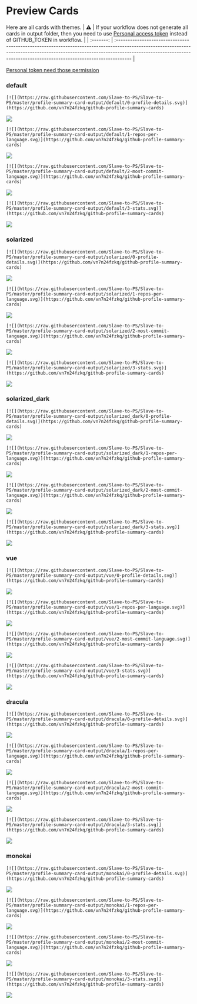 
# Preview Cards

Here are all cards with themes.
| :warning: | If your workflow does not generate all cards in output folder, then you need to use [Personal access token](https://docs.github.com/en/actions/configuring-and-managing-workflows/creating-and-storing-encrypted-secrets) instead of GITHUB_TOKEN in workflow. |
| :-------: | :------------------------------------------------------------------------------------------------------------------------------------------------------------------------------------------------------------------------------------------------ |

[Personal token need those permission](https://github.com/vn7n24fzkq/github-profile-summary-cards/wiki/Personal-access-token-permissions)


### default


```
[![](https://raw.githubusercontent.com/Slave-to-PS/Slave-to-PS/master/profile-summary-card-output/default/0-profile-details.svg)](https://github.com/vn7n24fzkq/github-profile-summary-cards)
```
![](https://raw.githubusercontent.com/Slave-to-PS/Slave-to-PS/master/profile-summary-card-output/default/0-profile-details.svg)


```
[![](https://raw.githubusercontent.com/Slave-to-PS/Slave-to-PS/master/profile-summary-card-output/default/1-repos-per-language.svg)](https://github.com/vn7n24fzkq/github-profile-summary-cards)
```
![](https://raw.githubusercontent.com/Slave-to-PS/Slave-to-PS/master/profile-summary-card-output/default/1-repos-per-language.svg)


```
[![](https://raw.githubusercontent.com/Slave-to-PS/Slave-to-PS/master/profile-summary-card-output/default/2-most-commit-language.svg)](https://github.com/vn7n24fzkq/github-profile-summary-cards)
```
![](https://raw.githubusercontent.com/Slave-to-PS/Slave-to-PS/master/profile-summary-card-output/default/2-most-commit-language.svg)


```
[![](https://raw.githubusercontent.com/Slave-to-PS/Slave-to-PS/master/profile-summary-card-output/default/3-stats.svg)](https://github.com/vn7n24fzkq/github-profile-summary-cards)
```
![](https://raw.githubusercontent.com/Slave-to-PS/Slave-to-PS/master/profile-summary-card-output/default/3-stats.svg)


### solarized


```
[![](https://raw.githubusercontent.com/Slave-to-PS/Slave-to-PS/master/profile-summary-card-output/solarized/0-profile-details.svg)](https://github.com/vn7n24fzkq/github-profile-summary-cards)
```
![](https://raw.githubusercontent.com/Slave-to-PS/Slave-to-PS/master/profile-summary-card-output/solarized/0-profile-details.svg)


```
[![](https://raw.githubusercontent.com/Slave-to-PS/Slave-to-PS/master/profile-summary-card-output/solarized/1-repos-per-language.svg)](https://github.com/vn7n24fzkq/github-profile-summary-cards)
```
![](https://raw.githubusercontent.com/Slave-to-PS/Slave-to-PS/master/profile-summary-card-output/solarized/1-repos-per-language.svg)


```
[![](https://raw.githubusercontent.com/Slave-to-PS/Slave-to-PS/master/profile-summary-card-output/solarized/2-most-commit-language.svg)](https://github.com/vn7n24fzkq/github-profile-summary-cards)
```
![](https://raw.githubusercontent.com/Slave-to-PS/Slave-to-PS/master/profile-summary-card-output/solarized/2-most-commit-language.svg)


```
[![](https://raw.githubusercontent.com/Slave-to-PS/Slave-to-PS/master/profile-summary-card-output/solarized/3-stats.svg)](https://github.com/vn7n24fzkq/github-profile-summary-cards)
```
![](https://raw.githubusercontent.com/Slave-to-PS/Slave-to-PS/master/profile-summary-card-output/solarized/3-stats.svg)


### solarized_dark


```
[![](https://raw.githubusercontent.com/Slave-to-PS/Slave-to-PS/master/profile-summary-card-output/solarized_dark/0-profile-details.svg)](https://github.com/vn7n24fzkq/github-profile-summary-cards)
```
![](https://raw.githubusercontent.com/Slave-to-PS/Slave-to-PS/master/profile-summary-card-output/solarized_dark/0-profile-details.svg)


```
[![](https://raw.githubusercontent.com/Slave-to-PS/Slave-to-PS/master/profile-summary-card-output/solarized_dark/1-repos-per-language.svg)](https://github.com/vn7n24fzkq/github-profile-summary-cards)
```
![](https://raw.githubusercontent.com/Slave-to-PS/Slave-to-PS/master/profile-summary-card-output/solarized_dark/1-repos-per-language.svg)


```
[![](https://raw.githubusercontent.com/Slave-to-PS/Slave-to-PS/master/profile-summary-card-output/solarized_dark/2-most-commit-language.svg)](https://github.com/vn7n24fzkq/github-profile-summary-cards)
```
![](https://raw.githubusercontent.com/Slave-to-PS/Slave-to-PS/master/profile-summary-card-output/solarized_dark/2-most-commit-language.svg)


```
[![](https://raw.githubusercontent.com/Slave-to-PS/Slave-to-PS/master/profile-summary-card-output/solarized_dark/3-stats.svg)](https://github.com/vn7n24fzkq/github-profile-summary-cards)
```
![](https://raw.githubusercontent.com/Slave-to-PS/Slave-to-PS/master/profile-summary-card-output/solarized_dark/3-stats.svg)


### vue


```
[![](https://raw.githubusercontent.com/Slave-to-PS/Slave-to-PS/master/profile-summary-card-output/vue/0-profile-details.svg)](https://github.com/vn7n24fzkq/github-profile-summary-cards)
```
![](https://raw.githubusercontent.com/Slave-to-PS/Slave-to-PS/master/profile-summary-card-output/vue/0-profile-details.svg)


```
[![](https://raw.githubusercontent.com/Slave-to-PS/Slave-to-PS/master/profile-summary-card-output/vue/1-repos-per-language.svg)](https://github.com/vn7n24fzkq/github-profile-summary-cards)
```
![](https://raw.githubusercontent.com/Slave-to-PS/Slave-to-PS/master/profile-summary-card-output/vue/1-repos-per-language.svg)


```
[![](https://raw.githubusercontent.com/Slave-to-PS/Slave-to-PS/master/profile-summary-card-output/vue/2-most-commit-language.svg)](https://github.com/vn7n24fzkq/github-profile-summary-cards)
```
![](https://raw.githubusercontent.com/Slave-to-PS/Slave-to-PS/master/profile-summary-card-output/vue/2-most-commit-language.svg)


```
[![](https://raw.githubusercontent.com/Slave-to-PS/Slave-to-PS/master/profile-summary-card-output/vue/3-stats.svg)](https://github.com/vn7n24fzkq/github-profile-summary-cards)
```
![](https://raw.githubusercontent.com/Slave-to-PS/Slave-to-PS/master/profile-summary-card-output/vue/3-stats.svg)


### dracula


```
[![](https://raw.githubusercontent.com/Slave-to-PS/Slave-to-PS/master/profile-summary-card-output/dracula/0-profile-details.svg)](https://github.com/vn7n24fzkq/github-profile-summary-cards)
```
![](https://raw.githubusercontent.com/Slave-to-PS/Slave-to-PS/master/profile-summary-card-output/dracula/0-profile-details.svg)


```
[![](https://raw.githubusercontent.com/Slave-to-PS/Slave-to-PS/master/profile-summary-card-output/dracula/1-repos-per-language.svg)](https://github.com/vn7n24fzkq/github-profile-summary-cards)
```
![](https://raw.githubusercontent.com/Slave-to-PS/Slave-to-PS/master/profile-summary-card-output/dracula/1-repos-per-language.svg)


```
[![](https://raw.githubusercontent.com/Slave-to-PS/Slave-to-PS/master/profile-summary-card-output/dracula/2-most-commit-language.svg)](https://github.com/vn7n24fzkq/github-profile-summary-cards)
```
![](https://raw.githubusercontent.com/Slave-to-PS/Slave-to-PS/master/profile-summary-card-output/dracula/2-most-commit-language.svg)


```
[![](https://raw.githubusercontent.com/Slave-to-PS/Slave-to-PS/master/profile-summary-card-output/dracula/3-stats.svg)](https://github.com/vn7n24fzkq/github-profile-summary-cards)
```
![](https://raw.githubusercontent.com/Slave-to-PS/Slave-to-PS/master/profile-summary-card-output/dracula/3-stats.svg)


### monokai


```
[![](https://raw.githubusercontent.com/Slave-to-PS/Slave-to-PS/master/profile-summary-card-output/monokai/0-profile-details.svg)](https://github.com/vn7n24fzkq/github-profile-summary-cards)
```
![](https://raw.githubusercontent.com/Slave-to-PS/Slave-to-PS/master/profile-summary-card-output/monokai/0-profile-details.svg)


```
[![](https://raw.githubusercontent.com/Slave-to-PS/Slave-to-PS/master/profile-summary-card-output/monokai/1-repos-per-language.svg)](https://github.com/vn7n24fzkq/github-profile-summary-cards)
```
![](https://raw.githubusercontent.com/Slave-to-PS/Slave-to-PS/master/profile-summary-card-output/monokai/1-repos-per-language.svg)


```
[![](https://raw.githubusercontent.com/Slave-to-PS/Slave-to-PS/master/profile-summary-card-output/monokai/2-most-commit-language.svg)](https://github.com/vn7n24fzkq/github-profile-summary-cards)
```
![](https://raw.githubusercontent.com/Slave-to-PS/Slave-to-PS/master/profile-summary-card-output/monokai/2-most-commit-language.svg)


```
[![](https://raw.githubusercontent.com/Slave-to-PS/Slave-to-PS/master/profile-summary-card-output/monokai/3-stats.svg)](https://github.com/vn7n24fzkq/github-profile-summary-cards)
```
![](https://raw.githubusercontent.com/Slave-to-PS/Slave-to-PS/master/profile-summary-card-output/monokai/3-stats.svg)

